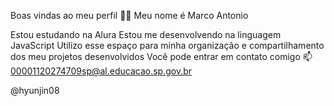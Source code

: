 Boas vindas ao meu perfil 💙💙
Meu nome é Marco Antonio

Estou estudando na Alura
Estou me desenvolvendo na linguagem JavaScript
Utilizo esse espaço para minha organização e compartilhamento dos meu projetos desenvolvidos
Você pode entrar em contato comigo 📫
00001120274709sp@al.educacao.sp.gov.br

@hyunjin08
